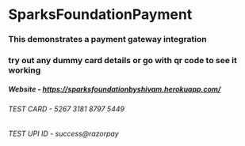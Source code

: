 # SparksFoundationPayment
### This demonstrates a payment gateway integration
### try out any dummy card details or go with qr code to see it working

##### Website - https://sparksfoundationbyshivam.herokuapp.com/
###### TEST CARD - 5267 3181 8797 5449
###### TEST UPI ID - success@razorpay

